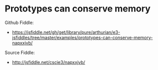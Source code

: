 # Prototypes can conserve memory

Github Fiddle:
- https://jsfiddle.net/gh/get/library/pure/arthurian/e3-jsfiddles/tree/master/examples/prototypes-can-conserve-memory-napxxjvb/

Source Fiddle:
- http://jsfiddle.net/cscie3/napxxjvb/

